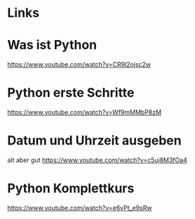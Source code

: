 # Links 

# Was ist Python

<https://www.youtube.com/watch?v=CR9l2ojsc2w>

# Python erste Schritte

<https://www.youtube.com/watch?v=Wf9mMMbP8zM>

# Datum und Uhrzeit ausgeben

alt aber gut
<https://www.youtube.com/watch?v=c5uj8M3fOa4>

# Python Komplettkurs

<https://www.youtube.com/watch?v=e6vPt_e9sRw>